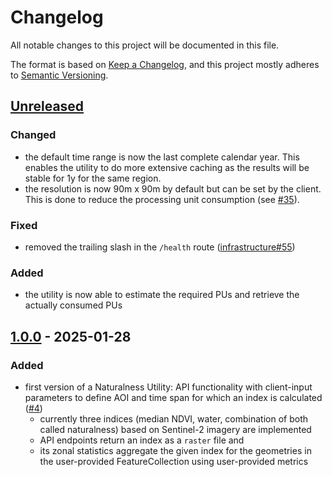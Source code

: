 # Changelog

All notable changes to this project will be documented in this file.

The format is based on [Keep a Changelog](https://keepachangelog.com/en/1.0.0/),
and this project mostly adheres to [Semantic Versioning](https://semver.org/spec/v2.0.0.html).

## [Unreleased](https://gitlab.heigit.org/climate-action/utilities/naturalness-utility/-/compare/1.0.0...main)

### Changed

- the default time range is now the last complete calendar year. This enables the utility to do more extensive caching
  as the results will be stable for 1y for the same region.
- the resolution is now 90m x 90m by default but can be set by the client. This is done to reduce the processing unit
  consumption (see [#35](https://gitlab.heigit.org/climate-action/utilities/naturalness-utility/-/issues/35)).

### Fixed

- removed the trailing slash in the `/health`
  route ([infrastructure#55](https://gitlab.heigit.org/climate-action/infrastructure/-/issues/55))

### Added

- the utility is now able to estimate the required PUs and retrieve the actually consumed PUs

## [1.0.0](https://gitlab.heigit.org/climate-action/utilities/naturalness-utility/-/releases/1.0.0) - 2025-01-28

### Added

- first version of a Naturalness Utility: API functionality with client-input parameters to define AOI and time span for
  which an index is calculated ([#4](https://gitlab.heigit.org/climate-action/utilities/naturalness-utility/-/issues/4))
    - currently three indices (median NDVI, water, combination of both called naturalness) based on Sentinel-2 imagery
      are implemented
    - API endpoints return an index as a `raster` file and
    - its zonal statistics aggregate the given index for the geometries in the user-provided FeatureCollection using
      user-provided metrics

